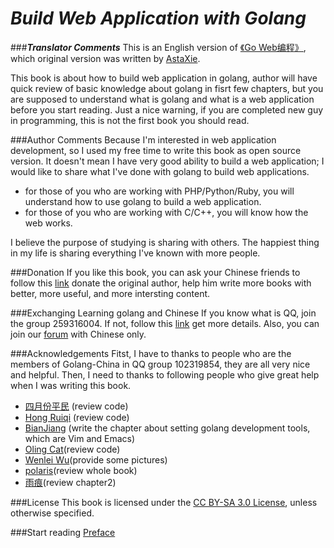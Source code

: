 ***Build Web Application with Golang***
=======================================
###***Translator Comments***
This is an English version of [《Go Web编程》](https://github.com/astaxie/build-web-application-with-golang), which original version was written by [AstaXie](https://github.com/astaxie).

This book is about how to build web application in golang, author will have quick review of basic knowledge about golang in fisrt few chapters, but you are supposed to understand what is golang and what is a web application before you start reading. Just a nice warning, if you are completed new guy in programming, this is not the first book you should read. 

###Author Comments
Because I'm interested in web application development, so I used my free time to write this book as open source version. It doesn't mean I have very good ability to build a web application; I would like to share what I've done with golang to build web applications.

- for those of you who are working with PHP/Python/Ruby, you will understand how to use golang to build a web application.
- for those of you who are working with C/C++, you will know how the web works.

I believe the purpose of studying is sharing with others. The happiest thing in my life is sharing everything I've known with more people.

###Donation
If you like this book, you can ask your Chinese friends to follow this [link](https://me.alipay.com/astaxie) donate the original author, help him write more books with better, more useful, and more intersting content.

###Exchanging Learning golang and Chinese
If you know what is QQ, join the group 259316004. If not, follow this [link](http://download.imqq.com/download.shtml) get more details. Also, you can join our [forum](http://mygolang.com) with Chinese only.

###Acknowledgements
Fitst, I have to thanks to people who are the members of Golang-China in QQ group 102319854, they are all very nice and helpful. Then, I need to thanks to following people who give great help when I was writing this book.

 - [四月份平民](https://plus.google.com/110445767383269817959) (review code)
 - [Hong Ruiqi](https://github.com/hongruiqi) (review code)
 - [BianJiang](https://github.com/border) (write the chapter about setting golang development tools, which are Vim and Emacs)
 - [Oling Cat](https://github.com/OlingCat)(review code)
 - [Wenlei Wu](mailto:spadesacn@gmail.com)(provide some pictures)
 - [polaris](https://github.com/polaris1119)(review whole book)
 - [雨痕](https://github.com/qyuhen)(review chapter2)

###License
This book is licensed under the [CC BY-SA 3.0 License](http://creativecommons.org/licenses/by-sa/3.0/), unless otherwise specified.

###Start reading
[Preface](./ebook/preface.md)